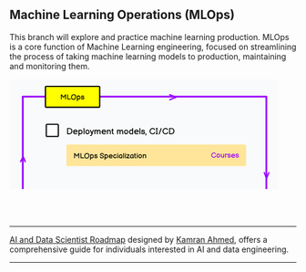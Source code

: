 ## Machine Learning Operations (MLOps)
This branch will explore and practice machine learning production. MLOps is a core function of Machine Learning engineering, focused on streamlining the process of taking machine learning models to production, maintaining and monitoring them.

![ ](images/8-MLOps.png)

</br>
</br>


---
[AI and Data Scientist Roadmap](https://roadmap.sh/ai-data-scientist?s=65dd2a1daec67f2e2aa43593) designed by 
[Kamran Ahmed](https://github.com/kamranahmedse/developer-roadmap), 
offers a comprehensive guide for individuals interested in AI and data engineering.

---

